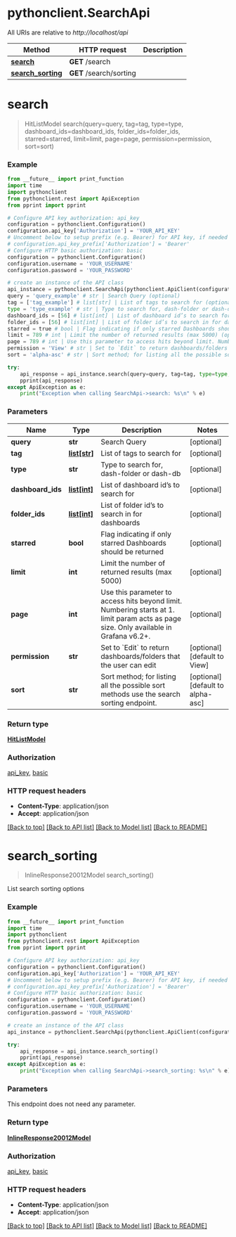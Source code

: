 # pythonclient.SearchApi

All URIs are relative to *http://localhost/api*

Method | HTTP request | Description
------------- | ------------- | -------------
[**search**](SearchApi.md#search) | **GET** /search | 
[**search_sorting**](SearchApi.md#search_sorting) | **GET** /search/sorting | 


# **search**
> HitListModel search(query=query, tag=tag, type=type, dashboard_ids=dashboard_ids, folder_ids=folder_ids, starred=starred, limit=limit, page=page, permission=permission, sort=sort)



### Example
```python
from __future__ import print_function
import time
import pythonclient
from pythonclient.rest import ApiException
from pprint import pprint

# Configure API key authorization: api_key
configuration = pythonclient.Configuration()
configuration.api_key['Authorization'] = 'YOUR_API_KEY'
# Uncomment below to setup prefix (e.g. Bearer) for API key, if needed
# configuration.api_key_prefix['Authorization'] = 'Bearer'
# Configure HTTP basic authorization: basic
configuration = pythonclient.Configuration()
configuration.username = 'YOUR_USERNAME'
configuration.password = 'YOUR_PASSWORD'

# create an instance of the API class
api_instance = pythonclient.SearchApi(pythonclient.ApiClient(configuration))
query = 'query_example' # str | Search Query (optional)
tag = ['tag_example'] # list[str] | List of tags to search for (optional)
type = 'type_example' # str | Type to search for, dash-folder or dash-db (optional)
dashboard_ids = [56] # list[int] | List of dashboard id’s to search for (optional)
folder_ids = [56] # list[int] | List of folder id’s to search in for dashboards (optional)
starred = true # bool | Flag indicating if only starred Dashboards should be returned (optional)
limit = 789 # int | Limit the number of returned results (max 5000) (optional)
page = 789 # int | Use this parameter to access hits beyond limit. Numbering starts at 1. limit param acts as page size. Only available in Grafana v6.2+. (optional)
permission = 'View' # str | Set to `Edit` to return dashboards/folders that the user can edit (optional) (default to View)
sort = 'alpha-asc' # str | Sort method; for listing all the possible sort methods use the search sorting endpoint. (optional) (default to alpha-asc)

try:
    api_response = api_instance.search(query=query, tag=tag, type=type, dashboard_ids=dashboard_ids, folder_ids=folder_ids, starred=starred, limit=limit, page=page, permission=permission, sort=sort)
    pprint(api_response)
except ApiException as e:
    print("Exception when calling SearchApi->search: %s\n" % e)
```

### Parameters

Name | Type | Description  | Notes
------------- | ------------- | ------------- | -------------
 **query** | **str**| Search Query | [optional] 
 **tag** | [**list[str]**](str.md)| List of tags to search for | [optional] 
 **type** | **str**| Type to search for, dash-folder or dash-db | [optional] 
 **dashboard_ids** | [**list[int]**](int.md)| List of dashboard id’s to search for | [optional] 
 **folder_ids** | [**list[int]**](int.md)| List of folder id’s to search in for dashboards | [optional] 
 **starred** | **bool**| Flag indicating if only starred Dashboards should be returned | [optional] 
 **limit** | **int**| Limit the number of returned results (max 5000) | [optional] 
 **page** | **int**| Use this parameter to access hits beyond limit. Numbering starts at 1. limit param acts as page size. Only available in Grafana v6.2+. | [optional] 
 **permission** | **str**| Set to &#x60;Edit&#x60; to return dashboards/folders that the user can edit | [optional] [default to View]
 **sort** | **str**| Sort method; for listing all the possible sort methods use the search sorting endpoint. | [optional] [default to alpha-asc]

### Return type

[**HitListModel**](HitListModel.md)

### Authorization

[api_key](../README.md#api_key), [basic](../README.md#basic)

### HTTP request headers

 - **Content-Type**: application/json
 - **Accept**: application/json

[[Back to top]](#) [[Back to API list]](../README.md#documentation-for-api-endpoints) [[Back to Model list]](../README.md#documentation-for-models) [[Back to README]](../README.md)

# **search_sorting**
> InlineResponse20012Model search_sorting()



List search sorting options

### Example
```python
from __future__ import print_function
import time
import pythonclient
from pythonclient.rest import ApiException
from pprint import pprint

# Configure API key authorization: api_key
configuration = pythonclient.Configuration()
configuration.api_key['Authorization'] = 'YOUR_API_KEY'
# Uncomment below to setup prefix (e.g. Bearer) for API key, if needed
# configuration.api_key_prefix['Authorization'] = 'Bearer'
# Configure HTTP basic authorization: basic
configuration = pythonclient.Configuration()
configuration.username = 'YOUR_USERNAME'
configuration.password = 'YOUR_PASSWORD'

# create an instance of the API class
api_instance = pythonclient.SearchApi(pythonclient.ApiClient(configuration))

try:
    api_response = api_instance.search_sorting()
    pprint(api_response)
except ApiException as e:
    print("Exception when calling SearchApi->search_sorting: %s\n" % e)
```

### Parameters
This endpoint does not need any parameter.

### Return type

[**InlineResponse20012Model**](InlineResponse20012Model.md)

### Authorization

[api_key](../README.md#api_key), [basic](../README.md#basic)

### HTTP request headers

 - **Content-Type**: application/json
 - **Accept**: application/json

[[Back to top]](#) [[Back to API list]](../README.md#documentation-for-api-endpoints) [[Back to Model list]](../README.md#documentation-for-models) [[Back to README]](../README.md)

